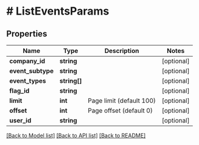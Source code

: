 # # ListEventsParams

## Properties

Name | Type | Description | Notes
------------ | ------------- | ------------- | -------------
**company_id** | **string** |  | [optional]
**event_subtype** | **string** |  | [optional]
**event_types** | **string[]** |  | [optional]
**flag_id** | **string** |  | [optional]
**limit** | **int** | Page limit (default 100) | [optional]
**offset** | **int** | Page offset (default 0) | [optional]
**user_id** | **string** |  | [optional]

[[Back to Model list]](../../README.md#models) [[Back to API list]](../../README.md#endpoints) [[Back to README]](../../README.md)
